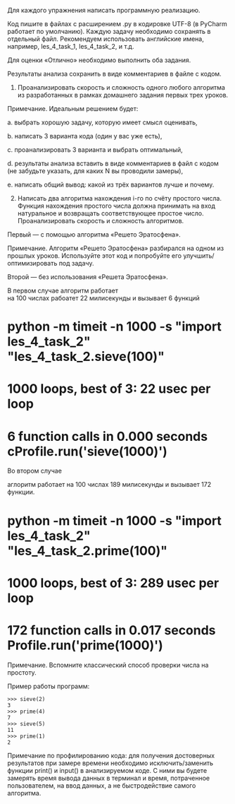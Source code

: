 Для каждого упражнения написать программную реализацию.

Код пишите в файлах с расширением .py в кодировке UTF-8 (в PyCharm работает по умолчанию). Каждую задачу необходимо сохранять в отдельный файл. Рекомендуем использовать английские имена, например, les_4_task_1, les_4_task_2, и т.д.

Для оценки «Отлично» необходимо выполнить оба задания.

Результаты анализа сохранить в виде комментариев в файле с кодом.

1. Проанализировать скорость и сложность одного любого алгоритма из разработанных в рамках домашнего задания первых трех уроков.

Примечание. Идеальным решением будет:

a. выбрать хорошую задачу, которую имеет смысл оценивать,

b. написать 3 варианта кода (один у вас уже есть),

c. проанализировать 3 варианта и выбрать оптимальный,

d. результаты анализа вставить в виде комментариев в файл с кодом (не забудьте указать, для каких N вы проводили замеры),

e. написать общий вывод: какой из трёх вариантов лучше и почему.

2. Написать два алгоритма нахождения i-го по счёту простого числа. Функция нахождения простого числа должна принимать на вход натуральное и возвращать соответствующее простое число. Проанализировать скорость и сложность алгоритмов.


Первый — с помощью алгоритма «Решето Эратосфена».

Примечание. Алгоритм «Решето Эратосфена» разбирался на одном из прошлых уроков. Используйте этот код и попробуйте его улучшить/оптимизировать под задачу.

Второй — без использования «Решета Эратосфена».

В первом случае алгоритм работает  
на 100 числах рабоатет 22 милисекунды и вызывает 6 функций

# python -m timeit -n 1000 -s "import les_4_task_2" "les_4_task_2.sieve(100)"
# 1000 loops, best of 3: 22 usec per loop

# 6 function calls in 0.000 seconds cProfile.run('sieve(1000)')


Во втором случае

аглоритм работает на 100 числах 189 милисекунды и вызывает 172 функции. 
#  python -m timeit -n 1000 -s "import les_4_task_2" "les_4_task_2.prime(100)"
# 1000 loops, best of 3: 289 usec per loop
# 172 function calls in 0.017 seconds Profile.run('prime(1000)')


Примечание. Вспомните классический способ проверки числа на простоту.

Пример работы программ:

    >>> sieve(2)
    3
    >>> prime(4)
    7
    >>> sieve(5)
    11
    >>> prime(1)
    2
Примечание по профилированию кода: для получения достоверных результатов при замере времени необходимо исключить/заменить функции print() и input() в анализируемом коде. С ними вы будете замерять время вывода данных в терминал и время, потраченное пользователем, на ввод данных, 
а не быстродействие самого алгоритма.
